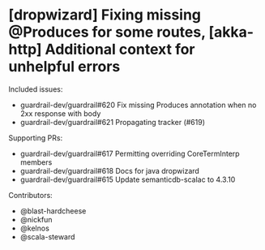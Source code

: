[dropwizard] Fixing missing @Produces for some routes, [akka-http] Additional context for unhelpful errors
====

Included issues:
- guardrail-dev/guardrail#620 Fix missing Produces annotation when no 2xx response with body
- guardrail-dev/guardrail#621 Propagating tracker (#619)

Supporting PRs:
- guardrail-dev/guardrail#617 Permitting overriding CoreTermInterp members
- guardrail-dev/guardrail#618 Docs for java dropwizard
- guardrail-dev/guardrail#615 Update semanticdb-scalac to 4.3.10

Contributors:
- @blast-hardcheese
- @nickfun
- @kelnos
- @scala-steward
